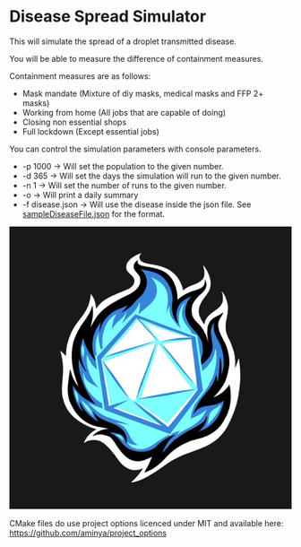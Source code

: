 # Disease Spread Simulator #

This will simulate the spread of a droplet transmitted disease.

You will be able to measure the difference of containment measures.

Containment measures are as follows:
 - Mask mandate (Mixture of diy masks, medical masks and FFP 2+ masks)
 - Working from home (All jobs that are capable of doing)
 - Closing non essential shops
 - Full lockdown (Except essential jobs)

 You can control the simulation parameters with console parameters.
 - -p 1000 -> Will set the population to the given number.
 - -d 365 -> Will set the days the simulation will run to the given number.
 - -n 1 -> Will set the number of runs to the given number.
 - -o -> Will print a daily summary
 - -f disease.json -> Will use the disease inside the json file. See [sampleDiseaseFile.json](src/DiseaseSpreadSimulator/sampleDiseaseFile.json) for the format.

 ![ezcv logo](.github/output.jpg)

CMake files do use project options licenced under MIT and available here:
https://github.com/aminya/project_options